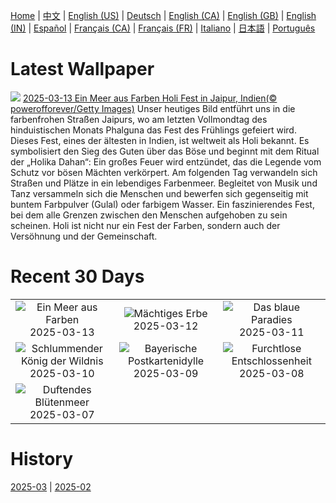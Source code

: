 [Home](../README.md) | [中文](zh-CN.md) | [English (US)](en-US.md) | [Deutsch](de-DE.md) | [English (CA)](en-CA.md) | [English (GB)](en-GB.md) | [English (IN)](en-IN.md) | [Español](es-ES.md) | [Français (CA)](fr-CA.md) | [Français (FR)](fr-FR.md) | [Italiano](it-IT.md) | [日本語](ja-JP.md) | [Português](pt-BR.md)

# Latest Wallpaper
![](https://www.bing.com/th?id=OHR.HoliColors_DE-DE3912998647_UHD.jpg)
[2025-03-13 Ein Meer aus Farben Holi Fest in Jaipur, Indien(© powerofforever/Getty Images)](https://www.bing.com/th?id=OHR.HoliColors_DE-DE3912998647_UHD.jpg)
Unser heutiges Bild entführt uns in die farbenfrohen Straßen Jaipurs, wo am letzten Vollmondtag des hinduistischen Monats Phalguna das Fest des Frühlings gefeiert wird. Dieses Fest, eines der ältesten in Indien, ist weltweit als Holi bekannt. Es symbolisiert den Sieg des Guten über das Böse und beginnt mit dem Ritual der „Holika Dahan“: Ein großes Feuer wird entzündet, das die Legende vom Schutz vor bösen Mächten verkörpert. Am folgenden Tag verwandeln sich Straßen und Plätze in ein lebendiges Farbenmeer. Begleitet von Musik und Tanz versammeln sich die Menschen und bewerfen sich gegenseitig mit buntem Farbpulver (Gulal) oder farbigem Wasser. Ein faszinierendes Fest, bei dem alle Grenzen zwischen den Menschen aufgehoben zu sein scheinen. Holi ist nicht nur ein Fest der Farben, sondern auch der Versöhnung und der Gemeinschaft.

# Recent 30 Days
|  |  |  |
|:---:|:---:|:---:|
| ![](https://www.bing.com/th?id=OHR.HoliColors_DE-DE3912998647_400x240.jpg "Ein Meer aus Farben") 2025-03-13 | ![](https://www.bing.com/th?id=OHR.ChateauLoire_DE-DE3739517283_400x240.jpg "Mächtiges Erbe") 2025-03-12 | ![](https://www.bing.com/th?id=OHR.NusaPenida_DE-DE3430606232_400x240.jpg "Das blaue Paradies") 2025-03-11 |
| ![](https://www.bing.com/th?id=OHR.NappingLion_DE-DE3110844323_400x240.jpg "Schlummender König der Wildnis") 2025-03-10 | ![](https://www.bing.com/th?id=OHR.BavarianAlpsMariaGern_DE-DE4506132433_400x240.jpg "Bayerische Postkartenidylle") 2025-03-09 | ![](https://www.bing.com/th?id=OHR.FearlessWomen_DE-DE2789139190_400x240.jpg "Furchtlose Entschlossenheit") 2025-03-08 |
| ![](https://www.bing.com/th?id=OHR.PlumBlossom_DE-DE7033959973_400x240.jpg "Duftendes Blütenmeer") 2025-03-07 |  |  |

# History
[2025-03](../archives/wallpaper/de-DE/w_2025_03.md) | [2025-02](../archives/wallpaper/de-DE/w_2025_02.md)
